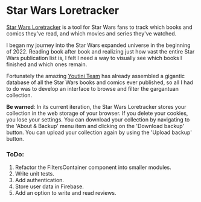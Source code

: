 # Star Wars Loretracker

[Star Wars Loretracker](https://star-wars-loretracker.vercel.app/) is a tool for Star Wars fans to track which books and comics they've read, and which movies and series they've watched.

I began my journey into the Star Wars expanded universe in the beginning of 2022. Reading book after book and realizing just how vast the entire Star Wars publication list is, I felt I need a way to visually see which books I finished and which ones remain.

Fortunately the amazing [Youtini Team](https://youtini.com) has already assembled a gigantic database of all the Star Wars books and comics ever published, so all I had to do was to develop an interface to browse and filter the gargantuan collection.

**Be warned**: In its current iteration, the Star Wars Loretracker stores your collection in the web storage of your browser. If you delete your cookies, you lose your settings. You can download your collection by navigating to the 'About & Backup' menu item and clicking on the 'Download backup' button. You can upload your collection again by using the 'Upload backup' button.

### ToDo:

1. Refactor the FiltersContainer component into smaller modules.
2. Write unit tests.
3. Add authentication.
4. Store user data in Firebase.
5. Add an option to write and read reviews.
